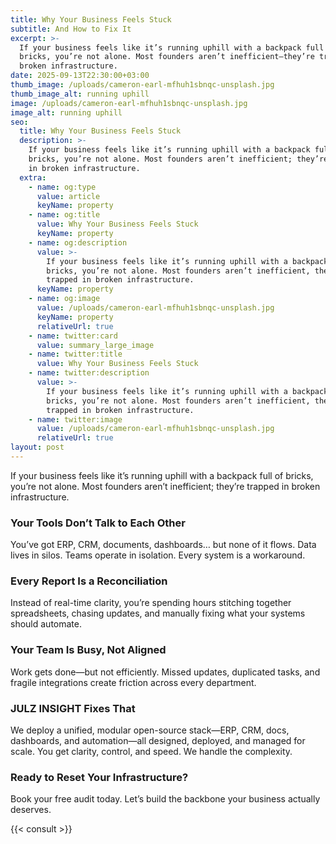 ```yaml
---
title: Why Your Business Feels Stuck
subtitle: And How to Fix It
excerpt: >-
  If your business feels like it’s running uphill with a backpack full of
  bricks, you’re not alone. Most founders aren’t inefficient—they’re trapped in
  broken infrastructure.
date: 2025-09-13T22:30:00+03:00
thumb_image: /uploads/cameron-earl-mfhuh1sbnqc-unsplash.jpg
thumb_image_alt: running uphill
image: /uploads/cameron-earl-mfhuh1sbnqc-unsplash.jpg
image_alt: running uphill
seo:
  title: Why Your Business Feels Stuck
  description: >-
    If your business feels like it’s running uphill with a backpack full of
    bricks, you’re not alone. Most founders aren’t inefficient; they’re trapped
    in broken infrastructure.
  extra:
    - name: og:type
      value: article
      keyName: property
    - name: og:title
      value: Why Your Business Feels Stuck
      keyName: property
    - name: og:description
      value: >-
        If your business feels like it’s running uphill with a backpack full of
        bricks, you’re not alone. Most founders aren’t inefficient, they’re
        trapped in broken infrastructure.
      keyName: property
    - name: og:image
      value: /uploads/cameron-earl-mfhuh1sbnqc-unsplash.jpg
      keyName: property
      relativeUrl: true
    - name: twitter:card
      value: summary_large_image
    - name: twitter:title
      value: Why Your Business Feels Stuck
    - name: twitter:description
      value: >-
        If your business feels like it’s running uphill with a backpack full of
        bricks, you’re not alone. Most founders aren’t inefficient, they’re
        trapped in broken infrastructure.
    - name: twitter:image
      value: /uploads/cameron-earl-mfhuh1sbnqc-unsplash.jpg
      relativeUrl: true
layout: post
---
```

If your business feels like it’s running uphill with a backpack full of bricks, you’re not alone. Most founders aren’t inefficient; they’re trapped in broken infrastructure.

### Your Tools Don’t Talk to Each Other

You’ve got ERP, CRM, documents, dashboards… but none of it flows. Data lives in silos. Teams operate in isolation. Every system is a workaround.

### Every Report Is a Reconciliation

Instead of real-time clarity, you’re spending hours stitching together spreadsheets, chasing updates, and manually fixing what your systems should automate.

### Your Team Is Busy, Not Aligned

Work gets done—but not efficiently. Missed updates, duplicated tasks, and fragile integrations create friction across every department.

### JULZ INSIGHT Fixes That

We deploy a unified, modular open-source stack—ERP, CRM, docs, dashboards, and automation—all designed, deployed, and managed for scale. You get clarity, control, and speed. We handle the complexity.

### Ready to Reset Your Infrastructure?

Book your free audit today. Let’s build the backbone your business actually deserves.

{{< consult >}}
